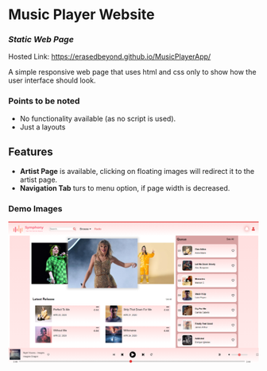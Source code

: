 # Music Player Website
### _Static Web Page_
Hosted Link: https://erasedbeyond.github.io/MusicPlayerApp/

A simple responsive web page that uses html and css only to show how the user interface should look.

### Points to be noted
- No functionality available (as no script is used).
- Just a layouts

## Features

- **Artist Page** is available, clicking on floating images will redirect it to the artist page.
- **Navigation Tab** turs to menu option, if page width is decreased.

### Demo Images
<img src="https://github.com/erasedbeyond/MusicPlayerApp/blob/master/Demo%20Image.png?raw=true">



